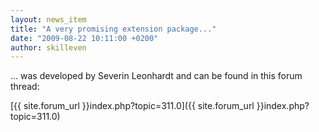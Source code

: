 ```yaml
---
layout: news_item
title: "A very promising extension package..."
date: "2009-08-22 10:11:00 +0200"
author: skilleven
---
```


... was developed by Severin Leonhardt and can be found in this forum thread:

[{{ site.forum_url }}index.php?topic=311.0]({{ site.forum_url }}index.php?topic=311.0)